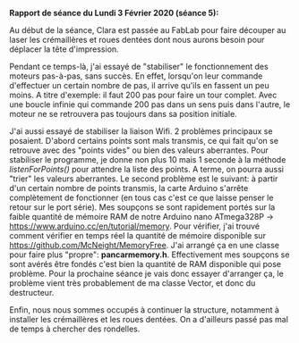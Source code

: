 **Rapport de séance du Lundi 3 Février 2020 (séance 5):**


Au début de la séance, Clara est passée au FabLab pour faire découper au laser les crémaillères et roues dentées dont nous aurons besoin pour déplacer la tête d'impression.

Pendant ce temps-là, j'ai essayé de "stabiliser" le fonctionnement des moteurs pas-à-pas, sans succès. En effet, lorsqu'on leur commande d'effectuer un certain nombre de pas, il arrive qu'ils en fassent un peu moins.
A titre d'exemple: il faut 200 pas pour faire un tour complet. Avec une boucle infinie qui commande 200 pas dans un sens puis dans l'autre, le moteur ne se retrouvera pas toujours dans sa position initiale.


J'ai aussi essayé de stabiliser la liaison Wifi. 2 problèmes principaux se posaient.
D'abord certains points sont mals transmis, ce qui fait qu'on se retrouve avec des "points vides" ou bien des valeurs aberrantes.
Pour stabiliser le programme, je donne non plus 10 mais 1 seconde à la méthode *listenForPoints()* pour attendre la liste des points. A terme, on pourra aussi "trier" les valeurs aberrantes.
Le second problème est le suivant: à partir d'un certain nombre de points transmis, la carte Arduino s'arrête complètement de fonctionner (en tous cas c'est ce que laisse penser le retour sur le port série).
Mes soupçons se sont rapidement portés sur la faible quantité de mémoire RAM de notre Arduino nano ATmega328P -> https://www.arduino.cc/en/tutorial/memory.
Pour vérifier, j'ai trouvé comment vérifier en temps réel la quantité de mémoire disponible sur https://github.com/McNeight/MemoryFree.
J'ai arrangé ça en une classe pour faire plus "propre": **pancarmemory.h**.
Effectivement mes soupçons se sont avérés être fondés c'est bien la quantité de RAM disponible qui pose problème.
Pour la prochaine séance je vais donc essayer d'arranger ça, le problème vient très probablement de ma classe Vector, et donc du destructeur.



Enfin, nous nous sommes occupés à continuer la structure, notamment à installer les crémaillères et les roues dentées. On a d'ailleurs passé pas mal de temps à chercher des rondelles.
